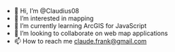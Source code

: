- 👋 Hi, I’m @Claudius08
- 👀 I’m interested in mapping
- 🌱 I’m currently learning ArcGIS for JavaScript
- 💞️ I’m looking to collaborate on web map applications
- 📫 How to reach me claude.frank@gmail.com

<!---
Claudius08/Claudius08 is a ✨ special ✨ repository because its `README.md` (this file) appears on your GitHub profile.
You can click the Preview link to take a look at your changes.
--->
